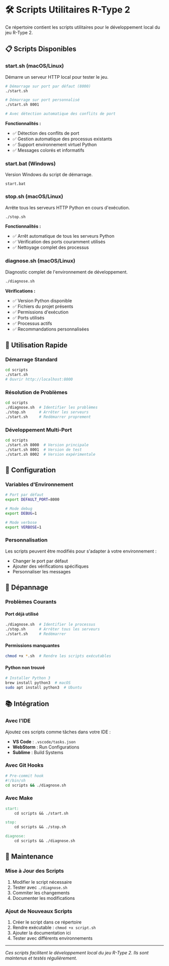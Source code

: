 # 🛠️ Scripts Utilitaires R-Type 2

Ce répertoire contient les scripts utilitaires pour le développement local du jeu R-Type 2.

## 📋 Scripts Disponibles

### **start.sh** (macOS/Linux)
Démarre un serveur HTTP local pour tester le jeu.

```bash
# Démarrage sur port par défaut (8000)
./start.sh

# Démarrage sur port personnalisé
./start.sh 8001

# Avec détection automatique des conflits de port
```

**Fonctionnalités :**
- ✅ Détection des conflits de port
- ✅ Gestion automatique des processus existants
- ✅ Support environnement virtuel Python
- ✅ Messages colorés et informatifs

### **start.bat** (Windows)
Version Windows du script de démarrage.

```batch
start.bat
```

### **stop.sh** (macOS/Linux)
Arrête tous les serveurs HTTP Python en cours d'exécution.

```bash
./stop.sh
```

**Fonctionnalités :**
- ✅ Arrêt automatique de tous les serveurs Python
- ✅ Vérification des ports couramment utilisés
- ✅ Nettoyage complet des processus

### **diagnose.sh** (macOS/Linux)
Diagnostic complet de l'environnement de développement.

```bash
./diagnose.sh
```

**Vérifications :**
- ✅ Version Python disponible
- ✅ Fichiers du projet présents
- ✅ Permissions d'exécution
- ✅ Ports utilisés
- ✅ Processus actifs
- ✅ Recommandations personnalisées

## 🚀 Utilisation Rapide

### Démarrage Standard
```bash
cd scripts
./start.sh
# Ouvrir http://localhost:8000
```

### Résolution de Problèmes
```bash
cd scripts
./diagnose.sh  # Identifier les problèmes
./stop.sh      # Arrêter les serveurs
./start.sh     # Redémarrer proprement
```

### Développement Multi-Port
```bash
cd scripts
./start.sh 8000  # Version principale
./start.sh 8001  # Version de test
./start.sh 8002  # Version expérimentale
```

## 🔧 Configuration

### Variables d'Environnement
```bash
# Port par défaut
export DEFAULT_PORT=8000

# Mode debug
export DEBUG=1

# Mode verbose
export VERBOSE=1
```

### Personnalisation
Les scripts peuvent être modifiés pour s'adapter à votre environnement :
- Changer le port par défaut
- Ajouter des vérifications spécifiques
- Personnaliser les messages

## 🐛 Dépannage

### Problèmes Courants

#### Port déjà utilisé
```bash
./diagnose.sh  # Identifier le processus
./stop.sh      # Arrêter tous les serveurs
./start.sh     # Redémarrer
```

#### Permissions manquantes
```bash
chmod +x *.sh  # Rendre les scripts exécutables
```

#### Python non trouvé
```bash
# Installer Python 3
brew install python3  # macOS
sudo apt install python3  # Ubuntu
```

## 📚 Intégration

### Avec l'IDE
Ajoutez ces scripts comme tâches dans votre IDE :
- **VS Code** : `.vscode/tasks.json`
- **WebStorm** : Run Configurations
- **Sublime** : Build Systems

### Avec Git Hooks
```bash
# Pre-commit hook
#!/bin/sh
cd scripts && ./diagnose.sh
```

### Avec Make
```makefile
start:
	cd scripts && ./start.sh

stop:
	cd scripts && ./stop.sh

diagnose:
	cd scripts && ./diagnose.sh
```

## 🔄 Maintenance

### Mise à Jour des Scripts
1. Modifier le script nécessaire
2. Tester avec `./diagnose.sh`
3. Commiter les changements
4. Documenter les modifications

### Ajout de Nouveaux Scripts
1. Créer le script dans ce répertoire
2. Rendre exécutable : `chmod +x script.sh`
3. Ajouter la documentation ici
4. Tester avec différents environnements

---

*Ces scripts facilitent le développement local du jeu R-Type 2. Ils sont maintenus et testés régulièrement.*
